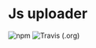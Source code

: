 # Js uploader

![npm](https://img.shields.io/npm/v/nerio-uploader.svg)
![Travis (.org)](https://img.shields.io/travis/CaoJiayuan/js-uploader.svg)
